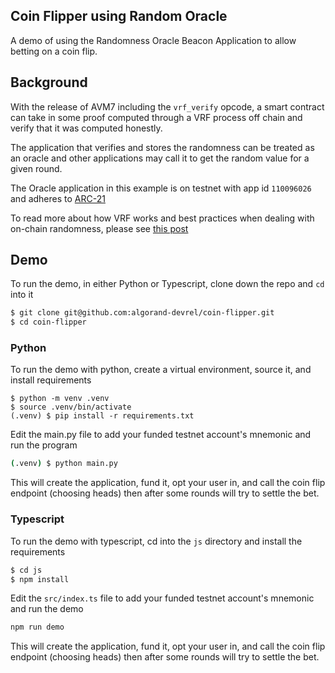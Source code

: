 Coin Flipper using Random Oracle
---------------------------------

A demo of using the Randomness Oracle Beacon Application to allow betting on a coin flip.


## Background

With the release of AVM7 including the `vrf_verify` opcode, a smart contract can take in some proof computed through a VRF process off chain and verify that it was computed honestly.

The application that verifies and stores the randomness can be treated as an oracle and other applications may call it to get the random value for a given round.

The Oracle application in this example is on testnet with app id `​110096026` and adheres to [ARC-21](https://arc.algorand.foundation/ARCs/arc-0021)

To read more about how VRF works and best practices when dealing with on-chain randomness, please see [this post](https://developer.algorand.org/articles/usage-and-best-practices-for-randomness-beacon/)


## Demo
To run the demo, in either Python or Typescript, clone down the repo and `cd` into it
```sh
$ git clone git@github.com:algorand-devrel/coin-flipper.git
$ cd coin-flipper
```

### Python

To run the demo with python, create a virtual environment, source it, and install requirements

```
$ python -m venv .venv
$ source .venv/bin/activate
(.venv) $ pip install -r requirements.txt
```

Edit the main.py file to add your funded testnet account's mnemonic and run the program

```sh
(.venv) $ python main.py
```

This will create the application, fund it, opt your user in, and call the coin flip endpoint (choosing heads) then after some rounds will try to settle the bet.

### Typescript 

To run the demo with typescript, cd into the `js` directory and install the requirements

```sh
$ cd js
$ npm install
```

Edit the `src/index.ts` file to add your funded testnet account's mnemonic and run the demo

```sh
npm run demo
```

This will create the application, fund it, opt your user in, and call the coin flip endpoint (choosing heads) then after some rounds will try to settle the bet.
